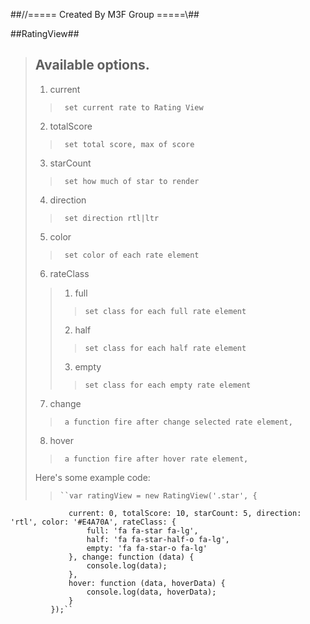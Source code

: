 ##//===== Created By M3F Group =====\\##

##RatingView##

> ## Available options.
> 
> 1.    current
>>      set current rate to Rating View
> 2.    totalScore
>>      set total score, max of score
> 3.    starCount
>>      set how much of star to render
> 4.    direction
>>      set direction rtl|ltr
> 5.    color
>>      set color of each rate element
> 6.    rateClass
>>1.    full
>>>     set class for each full rate element
>>2.    half
>>>     set class for each half rate element
>>3.    empty
>>>     set class for each empty rate element
> 7.    change
>>      a function fire after change selected rate element,
> 8.    hover
>>      a function fire after hover rate element,
> 
> Here's some example code:
> 
>>     ``var ratingView = new RatingView('.star', {
                 current: 0, totalScore: 10, starCount: 5, direction: 'rtl', color: '#E4A70A', rateClass: {
                     full: 'fa fa-star fa-lg',
                     half: 'fa fa-star-half-o fa-lg',
                     empty: 'fa fa-star-o fa-lg'
                 }, change: function (data) {
                     console.log(data);
                 },
                 hover: function (data, hoverData) {
                     console.log(data, hoverData);
                 }
             });``